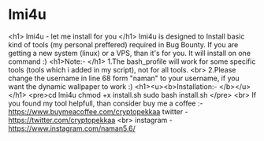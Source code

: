 # lmi4u
&lt;h1> lmi4u - let me install for you &lt;/h1>  lmi4u is designed to Install basic kind of tools (my personal preffered) required in Bug Bounty.  If you are getting a new system (linux) or a VPS, than it's for you. It will install on one command :)  &lt;h1>Note:- &lt;/h1>  1.The bash_profile will work for some specific tools (tools which i added in my script), not for all tools. &lt;br> 2.Please change the username in line 68 form "naman" to your username, if you want the dynamic wallpaper to work :)   &lt;h1>&lt;u>&lt;b>Installation:- &lt;/b>&lt;/u>&lt;/h1> &lt;pre>cd lmi4u chmod +x install.sh sudo bash install.sh &lt;/pre> &lt;br> If you found my tool helpfull, than consider buy me a coffee :-  https://www.buymeacoffee.com/cryptopekkaa   twitter   - https://twitter.com/cryptopekkaa  &lt;br> instagram - https://www.instagram.com/naman5.6/
